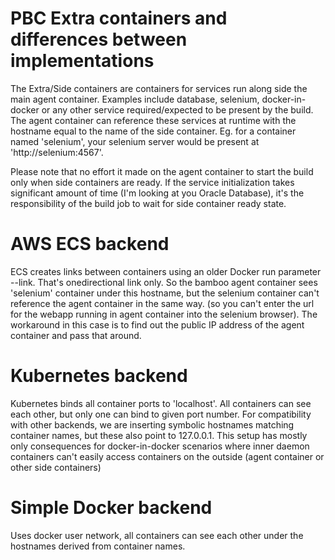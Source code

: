 PBC Extra containers and differences between implementations
==============

The Extra/Side containers are containers for services run along side the main agent container. Examples include
database, selenium, docker-in-docker or any other service required/expected to be present by the build.
The agent container can reference these services at runtime with the hostname equal to the name of the side container.
Eg. for a container named 'selenium', your selenium server would be present at 'http://selenium:4567'.

Please note that no effort it made on the agent container to start the build only when side containers are ready. 
If the service initialization takes significant amount of time (I'm looking at you Oracle Database), it's the responsibility
of the build job to wait for side container ready state.

AWS ECS backend
===============
ECS creates links between containers using an older Docker run parameter --link. That's onedirectional link only. 
So the bamboo agent container sees 'selenium' container under this hostname, but the selenium container can't 
reference the agent container in the same way. (so you can't enter the url for the webapp running in agent container into the 
selenium browser). The workaround in this case is to find out the public IP address of the agent container and pass that 
around.


Kubernetes backend
==================
Kubernetes binds all container ports to 'localhost'. All containers can see each other, but only one can bind to given port number.
For compatibility with other backends, we are inserting symbolic hostnames matching container names, but these also 
point to 127.0.0.1. This setup has mostly only consequences for docker-in-docker scenarios where inner daemon containers
can't easily access containers on the outside (agent container or other side containers)


Simple Docker backend
=====================
Uses docker user network, all containers can see each other under the hostnames derived from container names.